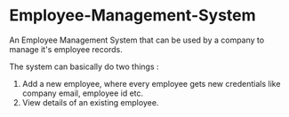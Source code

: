 # Employee-Management-System
An Employee Management System that can be used by a company to manage it's employee records. 

The system can basically do two things : 
1. Add a new employee, where  every employee gets new credentials like company email, employee id etc.
2. View details of an existing employee.
